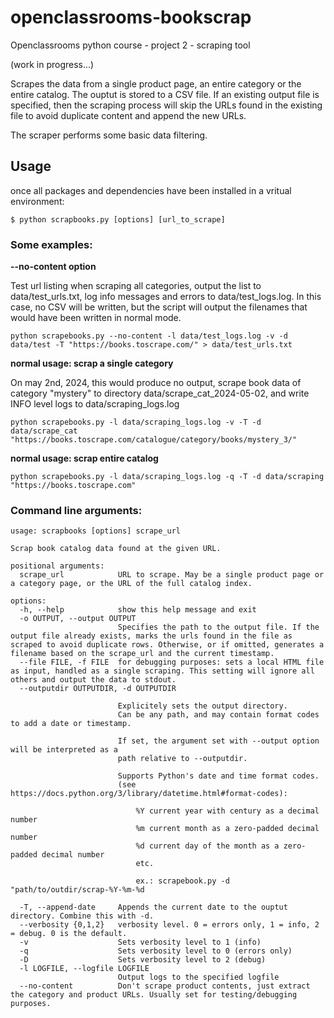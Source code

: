 # openclassrooms-bookscrap
Openclassrooms python course - project 2 - scraping tool

(work in progress...)

Scrapes the data from a single product page, an entire category or the entire catalog.
The ouptut is stored to a CSV file.
If an existing output file is specified, then the scraping process will skip the URLs found in the existing file to avoid duplicate content and append the new URLs.

The scraper performs some basic data filtering.

## Usage
once all packages and dependencies have been installed in a vritual environment:

```
$ python scrapbooks.py [options] [url_to_scrape]
```

### Some examples:

**--no-content option**

Test url listing when scraping all categories, output the list to data/test_urls.txt, log info messages and errors to data/test_logs.log.
In this case, no CSV will be written, but the script will output the filenames that would have been written in normal mode.
```
python scrapebooks.py --no-content -l data/test_logs.log -v -d data/test -T "https://books.toscrape.com/" > data/test_urls.txt
```

**normal usage: scrap a single category**

On may 2nd, 2024, this would produce no output, scrape book data of category "mystery" to directory data/scrape_cat_2024-05-02, and write INFO level logs to data/scraping_logs.log

```
python scrapebooks.py -l data/scraping_logs.log -v -T -d data/scrape_cat "https://books.toscrape.com/catalogue/category/books/mystery_3/"
```

**normal usage: scrap entire catalog**

```
python scrapebooks.py -l data/scraping_logs.log -q -T -d data/scraping "https://books.toscrape.com"
```

### Command line arguments:
```
usage: scrapbooks [options] scrape_url

Scrap book catalog data found at the given URL.

positional arguments:
  scrape_url            URL to scrape. May be a single product page or a category page, or the URL of the full catalog index.

options:
  -h, --help            show this help message and exit
  -o OUTPUT, --output OUTPUT
                        Specifies the path to the output file. If the output file already exists, marks the urls found in the file as scraped to avoid duplicate rows. Otherwise, or if omitted, generates a filename based on the scrape_url and the current timestamp.
  --file FILE, -f FILE  for debugging purposes: sets a local HTML file as input, handled as a single scraping. This setting will ignore all others and output the data to stdout.
  --outputdir OUTPUTDIR, -d OUTPUTDIR
                        
                        Explicitely sets the output directory.
                        Can be any path, and may contain format codes to add a date or timestamp.
                        
                        If set, the argument set with --output option will be interpreted as a
                        path relative to --outputdir.
                        
                        Supports Python's date and time format codes.
                        (see https://docs.python.org/3/library/datetime.html#format-codes):
                        
                            %Y current year with century as a decimal number
                            %m current month as a zero-padded decimal number
                            %d current day of the month as a zero-padded decimal number
                            etc.
                        
                            ex.: scrapebook.py -d "path/to/outdir/scrap-%Y-%m-%d
                        
  -T, --append-date     Appends the current date to the ouptut directory. Combine this with -d.
  --verbosity {0,1,2}   verbosity level. 0 = errors only, 1 = info, 2 = debug. 0 is the default.
  -v                    Sets verbosity level to 1 (info)
  -q                    Sets verbosity level to 0 (errors only)
  -D                    Sets verbosity level to 2 (debug)
  -l LOGFILE, --logfile LOGFILE
                        Output logs to the specified logfile
  --no-content          Don't scrape product contents, just extract the category and product URLs. Usually set for testing/debugging purposes.
```
